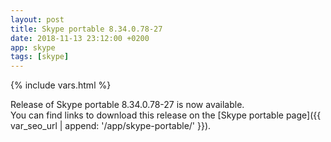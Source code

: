 ```yaml
---
layout: post
title: Skype portable 8.34.0.78-27
date: 2018-11-13 23:12:00 +0200
app: skype
tags: [skype]
---
```

{% include vars.html %}

Release of Skype portable 8.34.0.78-27 is now available.<br />
You can find links to download this release on the [Skype portable page]({{ var_seo_url | append: '/app/skype-portable/' }}).
